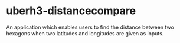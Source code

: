 # uberh3-distancecompare
An application which enables users to find the distance between two hexagons when two latitudes and longitudes are given as inputs.
